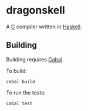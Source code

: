 # dragonskell

A [C][c] compiler written in [Haskell][haskell].

## Building

Building requires [Cabal][cabal].

To build:

```console
cabal build
```

To run the tests:

```console
cabal test
```

[c]: https://en.wikipedia.org/wiki/C_(programming_language)
[haskell]: https://www.haskell.org/
[cabal]: https://www.haskell.org/cabal/

